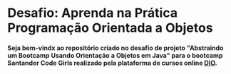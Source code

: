 # Desafio: Aprenda na Prática Programação Orientada a Objetos

#### Seja bem-vindx ao repositório criado no desafio de projeto "Abstraindo um Bootcamp Usando Orientação a Objetos em Java" para o bootcamp Santander Code Girls realizado pela plataforma de cursos online [DIO](https://web.dio.me/home).
